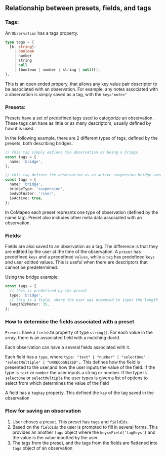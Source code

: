 ## Relationship between presets, fields, and tags

### Tags:

An `Observation` has a tags property.

```ts
type tags = {
  [k: string]:
    | boolean
    | number
    | string
    | null
    | (boolean | number | string | null)[];
};
```

This is an open ended propery, that allows any key value pair descriptor to be associated with an observation. For example, any notes associated with a observation is simply saved as a tag, with the `key="notes"`

### Presets:

Presets have a set of predefined tags used to categorize an observation. These tags can have as little or as many descriptors, usually defined by how it is used.

In the following example, there are 2 different types of tags, defined by the presets, both describing bridges.

```ts
// This tag simply defines the observation as being a bridge
const tags = {
  name: 'bridge',
};

// this tag defines the observation as an active suspension bridge over a river
const tags = {
  name: 'bridge',
  bridgeType: 'suspension',
  bodyOfWater: 'river',
  isActive: true,
};
```

In CoMapeo each preset represnts one type of observation (defined by the name tag). Preset also includes other meta data associated with an observation.

### Fields:

Fields are also saved to an observation as a tag. The difference is that they are editted by the user at the time of the observation. A `preset` has predefined `keys` and a predefined `values`, while a `tag` has predefined `keys` and user editted values. This is useful when there are descriptors that cannot be predetermined.

Using the bridge example:

```ts
const tags = {
  // this is predefined by the preset
  type: 'bridge',
  // this is a field, where the user was prompted to input the length
  lengthInMeter: 35,
};
```

### How to determine the fields associated with a preset

`Presets` have a `fieldsId` property of type `string[]`. For each value in the array, there is an associated field with a matching docId.

Each observation can have a several fields associated with it.

Each field has a `type`, where `type: "text" | "number" | "selectOne" | "selectMultiple" | "UNRECOGNIZED";`. This defines how the field is presented to the user,and how the user inputs the value of the field. If the type is `text` or `number` the user inputs a string or number. If the type is `selectOne` or `selectMultiple` the user types is given a list of options to select from which determines the value of the field

A field has a `tagKey` property. This defined the `key` of the tag saved in the observation

### Flow for saving an observation

1. User choses a preset. This preset has `tags` and `fieldIds`.
2. Based on the `fieldIds` the user is prompted to fill in several forms. This provides an another `tags` object where the `keys=Field['tagKeys']` and the value is the value inputted by the user.
3. The tags from the preset, and the tags from the fields are flattened into `tags` object of an observation.
